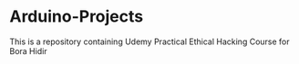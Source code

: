 # Arduino-Projects

This is a repository containing Udemy Practical Ethical Hacking Course for Bora Hidir
